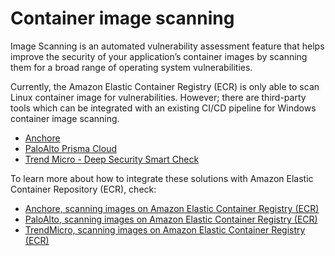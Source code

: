 # Container image scanning

Image Scanning is an automated vulnerability assessment feature that helps improve the security of your application’s container images by scanning them for a broad range of operating system vulnerabilities.

Currently, the Amazon Elastic Container Registry (ECR) is only able to scan Linux container image for vulnerabilities. However; there are third-party tools which can be integrated with an existing CI/CD pipeline for Windows container image scanning.

* [Anchore](https://anchore.com/blog/scanning-windows-container-images/)
* [PaloAlto Prisma Cloud ](https://docs.paloaltonetworks.com/prisma/prisma-cloud/prisma-cloud-admin-compute/vulnerability_management/windows_image_scanning.html)
* [Trend Micro - Deep Security Smart Check](https://www.trendmicro.com/en_us/business/products/hybrid-cloud/smart-check-image-scanning.html)

To learn more about how to integrate these solutions with Amazon Elastic Container Repository (ECR), check:

* [Anchore, scanning images on Amazon Elastic Container Registry (ECR)](https://anchore.com/blog/scanning-images-on-amazon-elastic-container-registry/)
* [PaloAlto, scanning images on Amazon Elastic Container Registry (ECR)](https://docs.paloaltonetworks.com/prisma/prisma-cloud/prisma-cloud-admin-compute/vulnerability_management/registry_scanning0/scan_ecr.html)
* [TrendMicro, scanning images on Amazon Elastic Container Registry (ECR)](https://deep-security.github.io/smartcheck-docs/admin_docs/admin.html)
